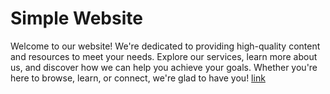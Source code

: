 # Simple Website 
Welcome to our website! We're dedicated to providing high-quality content and resources to meet your needs. Explore our services, learn more about us, and discover how we can help you achieve your goals. Whether you're here to browse, learn, or connect, we're glad to have you!
[link](https://baghrai-beshra.github.io/SimpleWebsite/)
